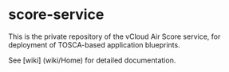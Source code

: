 # score-service

This is the private repository of the vCloud Air Score service, for deployment of TOSCA-based application blueprints.

See [wiki] (wiki/Home) for detailed documentation.
